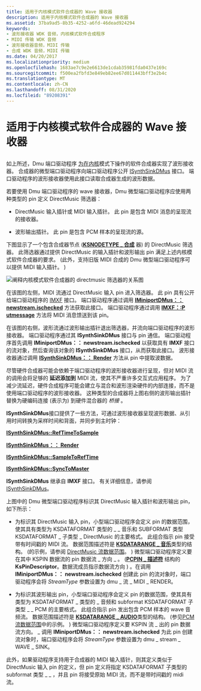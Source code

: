 ```yaml
---
title: 适用于内核模式软件合成器的 Wave 接收器
description: 适用于内核模式软件合成器的 Wave 接收器
ms.assetid: 37ba9ad5-8b35-4252-a6fd-46dead924294
keywords:
- 波形接收器 WDK 音频，内核模式软件合成程序
- MIDI 传输 WDK 音频
- 波形接收器音频，MIDI 传输
- 合成 WDK 音频，MIDI 传输
ms.date: 04/20/2017
ms.localizationpriority: medium
ms.openlocfilehash: 1683ae7c9e2e6613de1cdab35981fda0437e169c
ms.sourcegitcommit: f500ea2fbfd3e849eb82ee67d011443bff3e2b4c
ms.translationtype: MT
ms.contentlocale: zh-CN
ms.lasthandoff: 08/31/2020
ms.locfileid: "89208391"
---
```

# <a name="a-wave-sink-for-kernel-mode-software-synthesizers"></a>适用于内核模式软件合成器的 Wave 接收器


## <span id="a_wave_sink_for_kernel_mode_software_synthesizers"></span><span id="A_WAVE_SINK_FOR_KERNEL_MODE_SOFTWARE_SYNTHESIZERS"></span>


如上所述，Dmu 端口驱动程序 [为在内核](synthesizers-and-wave-sinks.md)模式下操作的软件合成器实现了波形接收器。 合成器的微型端口驱动程序向端口驱动程序公开 [ISynthSinkDMus](/windows-hardware/drivers/ddi/dmusicks/nn-dmusicks-isynthsinkdmus) 接口。 端口驱动程序的波形接收器使用此接口读取合成器生成的波形数据。

若要使用 Dmu 端口驱动程序的 wave 接收器，Dmu 微型端口驱动程序应使用两种类型的 pin 定义 DirectMusic 筛选器：

-   DirectMusic 输入插针或 MIDI 输入插针。 此 pin 是包含 MIDI 消息的呈现流的接收器。

-   波形输出插针。 此 pin 是包含 PCM 样本的呈现流的源。

下图显示了一个包含合成器节点 ([**KSNODETYPE \_ 合成**](./ksnodetype-synthesizer.md) 器) 的 DirectMusic 筛选器。 此筛选器通过提供 DirectMusic 的输入插针和波形输出 pin 满足上述内核模式软件合成器的要求。  (此外，支持旧版 MIDI 合成的 Dmu 微型端口驱动程序可以提供 MIDI 输入插针。 ) 

![阐释内核模式软件合成器的 directmusic 筛选器的关系图](images/wavesink.png)

在该图的左侧，MIDI 流通过 DirectMusic 输入 pin 进入筛选器。 此 pin 具有公开给端口驱动程序的 [IMXF](/windows-hardware/drivers/ddi/dmusicks/nn-dmusicks-imxf) 接口。 端口驱动程序通过调用 [**IMiniportDMus：： newstream.ischecked**](/windows-hardware/drivers/ddi/dmusicks/nf-dmusicks-iminiportdmus-newstream) 方法获取此接口。 端口驱动程序通过调用 [**IMXF：:P utmessage**](/windows-hardware/drivers/ddi/dmusicks/nf-dmusicks-imxf-putmessage) 方法将 MIDI 消息馈送到该 pin。

在该图的右侧，波形流通过波形输出插针退出筛选器，并流向端口驱动程序的波形接收器。 端口驱动程序通过其 **ISynthSinkDMus** 接口与 pin 通信。 端口驱动程序首先调用 **IMiniportDMus：： newstream.ischecked** 以获取具有 **IMXF** 接口的流对象，然后查询该对象的 **ISynthSinkDMus** 接口，从而获取此接口。 波形接收器通过调用 [**ISynthSinkDMus：： Render**](/windows-hardware/drivers/ddi/dmusicks/nf-dmusicks-isynthsinkdmus-render) 方法从 pin 中提取波数据。

尽管硬件合成器可能会依赖于端口驱动程序的波形接收器进行呈现，但对 MIDI 流的调用会将足够的 **延迟添加到** MIDI 流，使其不严重许多交互式应用程序。 为了减少流延迟，硬件合成程序可能会建立与混合和波形渲染硬件的内部连接，而不是使用端口驱动程序的波形接收器。 这种类型的合成器将上图右侧的波形输出插针替换为硬编码连接 (表示为) 到硬件混合器的 *桥接* 。

**ISynthSinkDMus**接口提供了一些方法，可通过波形接收器呈现波形数据、从引用时间转换为采样时间和背面，并同步到主时钟：

[**ISynthSinkDMus::RefTimeToSample**](/windows-hardware/drivers/ddi/dmusicks/nf-dmusicks-isynthsinkdmus-reftimetosample)

[**ISynthSinkDMus：： Render**](/windows-hardware/drivers/ddi/dmusicks/nf-dmusicks-isynthsinkdmus-render)

[**ISynthSinkDMus::SampleToRefTime**](/windows-hardware/drivers/ddi/dmusicks/nf-dmusicks-isynthsinkdmus-sampletoreftime)

[**ISynthSinkDMus::SyncToMaster**](/windows-hardware/drivers/ddi/dmusicks/nf-dmusicks-isynthsinkdmus-synctomaster)

**ISynthSinkDMus** 继承自 **IMXF** 接口。 有关详细信息，请参阅 [ISynthSinkDMus](/windows-hardware/drivers/ddi/dmusicks/nn-dmusicks-isynthsinkdmus)。

上图中的 Dmu 微型端口驱动程序标识其 DirectMusic 输入插针和波形输出 pin，如下所示：

-   为标识其 DirectMusic 输入 pin，小型端口驱动程序会定义 pin 的数据范围，使其具有类型为 KSDATAFORMAT 类型的 \_ \_ 音乐和 SUBFORMAT 类型 KSDATAFORMAT \_ 子类型 \_ DirectMusic 的主要格式。 此组合指示 pin 接受带有时间戳的 MIDI 流。 数据范围描述符是 [**KSDATARANGE \_ 音乐**](/windows-hardware/drivers/ddi/ksmedia/ns-ksmedia-ksdatarange_music)类型的结构。  (的示例，请参阅 [DirectMusic 流数据范围](directmusic-stream-data-range.md)。 ) 微型端口驱动程序定义要在其中 KSPIN 数据流的 pin 数据流 \_ 方向 \_ 。  ([**PCPIN \_ 描述符**](/windows-hardware/drivers/ddi/portcls/ns-portcls-pcpin_descriptor) 结构的 **KsPinDescriptor**。数据流成员指示数据流方向 ) 。在调用 **IMiniportDMus：： newstream.ischecked** 创建此 pin 的流对象时，端口驱动程序会将 *StreamType* 参数设置为 dmu \_ 流 \_ MIDI \_ RENDER。

-   为标识其波形输出 pin，小型端口驱动程序会定义 pin 的数据范围，使其具有类型为 KSDATAFORMAT \_ 类型的 \_ 音频和 subformat KSDATAFORMAT 子类型 \_ \_ PCM 的主要格式。 此组合指示 pin 发出包含 PCM 样本的 wave 音频流。 数据范围描述符是 [**KSDATARANGE \_ AUDIO**](/windows-hardware/drivers/ddi/ksmedia/ns-ksmedia-ksdatarange_audio)类型的结构。  (参见[PCM 流数据范围](pcm-stream-data-range.md)中的示例。 ) 微型端口驱动程序定义要 KSPIN 流 \_ 出的 pin 数据流方向。 \_ 调用 **IMiniportDMus：： newstream.ischecked** 为此 pin 创建流对象时，端口驱动程序会将 *StreamType* 参数设置为 dmu \_ stream \_ WAVE \_ SINK。

此外，如果驱动程序支持用于合成器的 MIDI 输入插针，则其定义类似于 DirectMusic 输入 pin 的定义，但 pin 定义将指定 KSDATAFORMAT 子类型的 subformat 类型 \_ \_ ，并且 pin 将接受原始 MIDI 流，而不是带时间戳的 midi 流。

 

